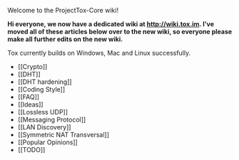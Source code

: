Welcome to the ProjectTox-Core wiki!

**Hi everyone, we now have a dedicated wiki at http://wiki.tox.im. I've moved all of these articles below over to the new wiki, so everyone please make all further edits on the new wiki.**

Tox currently builds on Windows, Mac and Linux successfully.

* [[Crypto]]
* [[DHT]]
* [[DHT hardening]]
* [[Coding Style]]
* [[FAQ]]
* [[Ideas]]
* [[Lossless UDP]]
* [[Messaging Protocol]]
* [[LAN Discovery]]
* [[Symmetric NAT Transversal]]
* [[Popular Opinions]]
* [[TODO]]